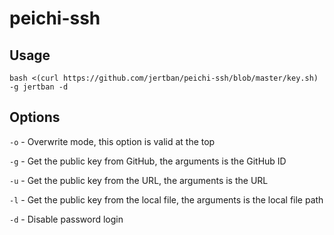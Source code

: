 # peichi-ssh
## Usage

```
bash <(curl https://github.com/jertban/peichi-ssh/blob/master/key.sh) -g jertban -d
```

## Options

`-o` - Overwrite mode, this option is valid at the top

`-g` - Get the public key from GitHub, the arguments is the GitHub ID

`-u` - Get the public key from the URL, the arguments is the URL

`-l` - Get the public key from the local file, the arguments is the local file path

`-d` - Disable password login
